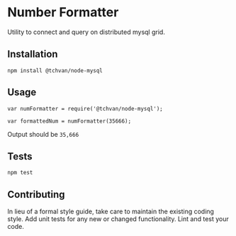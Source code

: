 Number Formatter
=========

Utility to connect and query on distributed mysql grid.

## Installation

  `npm install @tchvan/node-mysql`

## Usage

    var numFormatter = require('@tchvan/node-mysql');

    var formattedNum = numFormatter(35666);
  
  
  Output should be `35,666`


## Tests

  `npm test`

## Contributing

In lieu of a formal style guide, take care to maintain the existing coding style. Add unit tests for any new or changed functionality. Lint and test your code.